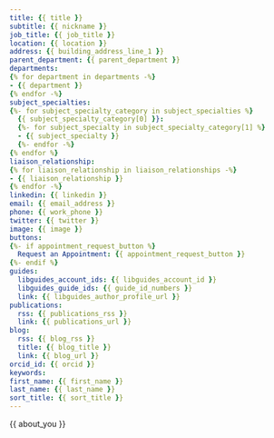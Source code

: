 ```yaml
---
title: {{ title }}
subtitle: {{ nickname }}
job_title: {{ job_title }}
location: {{ location }}
address: {{ building_address_line_1 }}
parent_department: {{ parent_department }}
departments:
{% for department in departments -%}
- {{ department }}
{% endfor -%}
subject_specialties:
{%- for subject_specialty_category in subject_specialties %}
  {{ subject_specialty_category[0] }}:
  {%- for subject_specialty in subject_specialty_category[1] %}
  - {{ subject_specialty }}
  {%- endfor -%}
{% endfor %}
liaison_relationship:
{% for liaison_relationship in liaison_relationships -%}
- {{ liaison_relationship }}
{% endfor -%}
linkedin: {{ linkedin }}
email: {{ email_address }}
phone: {{ work_phone }}
twitter: {{ twitter }}
image: {{ image }}
buttons:
{%- if appointment_request_button %}
  Request an Appointment: {{ appointment_request_button }}
{%- endif %}
guides:
  libguides_account_ids: {{ libguides_account_id }}
  libguides_guide_ids: {{ guide_id_numbers }}
  link: {{ libguides_author_profile_url }}
publications:
  rss: {{ publications_rss }}
  link: {{ publications_url }}
blog:
  rss: {{ blog_rss }}
  title: {{ blog_title }}
  link: {{ blog_url }}
orcid_id: {{ orcid }}
keywords:
first_name: {{ first_name }}
last_name: {{ last_name }}
sort_title: {{ sort_title }}
---
```


{{ about_you }}
